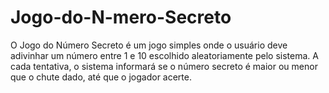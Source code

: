 # Jogo-do-N-mero-Secreto
O Jogo do Número Secreto é um jogo simples onde o usuário deve adivinhar um número entre 1 e 10 escolhido aleatoriamente pelo sistema. A cada tentativa, o sistema informará se o número secreto é maior ou menor que o chute dado, até que o jogador acerte. 
